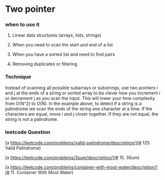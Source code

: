 # Two pointer

### when to use it 

1. Linear data structures (arrays, lists, strings)

2. When you need to scan the start and end of a list

3. When you have a sorted list and need to find pairs

4. Removing duplicates or filtering

### Technique

Instead of scanning all possible subarrays or substrings, use two pointers i and j at the ends of a string or sorted array to be clever how you increment i or decrement j as you scan the input. This will lower your time complexity from O(N^2) to O(N). In the example above, to detect if a string is a palindrome we scan the ends of the string one character at a time. If the characters are equal, move i and j closer together. If they are not equal, the string is not a palindrome.

### leetcode Question 

[a https://leetcode.com/problems/valid-palindrome/description/](# 125. Valid Palindrome)

[a https://leetcode.com/problems/3sum/description/](# 15. 3Sum)

[a https://leetcode.com/problems/container-with-most-water/description/](# 11. Container With Most Water)


